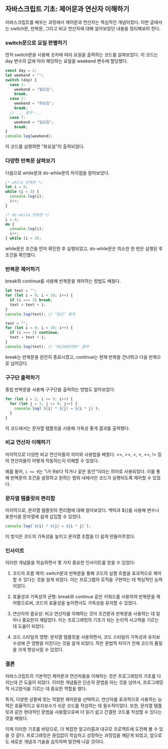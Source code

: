 ## 자바스크립트 기초: 제어문과 연산자 이해하기

자바스크립트를 배우는 과정에서 제어문과 연산자는 핵심적인 개념이었다. 이번 글에서는 switch문, 반복문, 그리고 비교 연산자에 대해 알아보았던 내용을 정리해보려 한다.

### switch문으로 요일 판별하기

먼저 switch문을 사용해 숫자에 따라 요일을 출력하는 코드를 살펴보았다. 이 코드는 day 변수의 값에 따라 해당하는 요일을 weekend 변수에 할당했다.

```javascript
const day = 2;
let weekend = "";
switch (day) {
  case 1:
    weekend = "월요일";
    break;
  case 2:
    weekend = "화요일";
    break;
  // ... 중략 ...
  case 7:
    weekend = "일요일";
    break;
}
console.log(weekend);
```

이 코드를 실행하면 "화요일"이 출력되었다.

### 다양한 반복문 살펴보기

다음으로 while문과 do-while문의 차이점을 알아보았다.

```javascript
/* while 반복문 */
let i = 0;
while (i < 3) {
  console.log(i);
  i++;
}

/* do while 반복문 */
i = 4;
do {
  console.log(i);
  i++;
} while (i < 3);
```

while문은 조건을 먼저 확인한 후 실행되었고, do-while문은 최소한 한 번은 실행된 후 조건을 확인했다.

### 반복문 제어하기

break와 continue를 사용해 반복문을 제어하는 방법도 배웠다.

```javascript
let text = "";
for (let i = 0; i < 10; i++) {
  if (i === 3) break;
  text = text + i;
}
console.log(text); // "012" 출력

text = "";
for (let i = 0; i < 10; i++) {
  if (i === 3) continue;
  text = text + i;
}
console.log(text); // "012456789" 출력
```

break는 반복문을 완전히 종료시켰고, continue는 현재 반복을 건너뛰고 다음 반복으로 넘어갔다.

### 구구단 출력하기

중첩 반복문을 사용해 구구단을 출력하는 방법도 알아보았다.

```javascript
for (let i = 2; i <= 9; i++) {
  for (let j = 1; j <= 9; j++) {
    console.log(`${i} * ${j} = ${i * j}`);
  }
}
```

이 코드에서는 문자열 템플릿을 사용해 가독성 좋게 결과를 출력했다.

### 비교 연산자 이해하기

마지막으로 다양한 비교 연산자들의 의미와 사용법을 배웠다. <=, >=, <, >, ==, != 등의 연산자들이 어떻게 작동하는지 이해할 수 있었다.

예를 들어, `i <= 9`는 "i가 9보다 작거나 같은 동안"이라는 의미로 사용되었다. 이를 통해 반복문의 조건을 설정하고 원하는 범위 내에서만 코드가 실행되도록 제어할 수 있었다.

### 문자열 템플릿의 편리함

마지막으로, 문자열 템플릿의 편리함에 대해 알아보았다. 백틱과 ${}를 사용해 변수나 표현식을 문자열에 쉽게 삽입할 수 있었다.

```javascript
console.log(`${i} * ${j} = ${i * j}`);
```

이 방식은 코드의 가독성을 높이고 문자열 조합을 더 쉽게 만들어주었다.

### 인사이트

이러한 개념들을 학습하면서 몇 가지 중요한 인사이트를 얻을 수 있었다:

1. 코드의 흐름 제어: switch문과 반복문을 통해 코드의 실행 흐름을 효과적으로 제어할 수 있다는 것을 알게 되었다. 이는 프로그램의 로직을 구현하는 데 핵심적인 능력이었다.

2. 효율성과 가독성의 균형: break와 continue 같은 키워드를 사용하여 반복문을 제어함으로써, 코드의 효율성을 높이면서도 가독성을 유지할 수 있었다.

3. 연산자의 중요성: 비교 연산자를 이해하는 것이 조건문과 반복문을 사용하는 데 얼마나 중요한지 깨달았다. 이는 프로그래밍의 기초가 되는 논리적 사고력을 기르는 데 도움이 되었다.

4. 코드 스타일의 영향: 문자열 템플릿을 사용하면서, 코드 스타일이 가독성과 유지보수성에 큰 영향을 미친다는 것을 알게 되었다. 작은 문법적 차이가 전체 코드의 품질을 크게 향상시킬 수 있었다.

### 결론

자바스크립트의 기본적인 제어문과 연산자들을 이해하는 것은 프로그래밍의 기초를 다지는데 큰 도움이 되었다. 이러한 개념들은 단순히 문법을 아는 것을 넘어서, 프로그래밍적 사고방식을 기르는 데 중요한 역할을 했다.

특히, 다양한 상황에 맞는 적절한 제어문을 선택하고, 연산자를 효과적으로 사용하는 능력은 효율적이고 유지보수가 쉬운 코드를 작성하는 데 필수적이었다. 또한, 문자열 템플릿과 같은 현대적인 문법을 사용함으로써 더 읽기 쉽고 간결한 코드를 작성할 수 있다는 것을 배웠다.

이제 이러한 기초를 바탕으로, 더 복잡한 알고리즘과 대규모 프로젝트에 도전해 볼 수 있을 것 같다. 프로그래밍은 끊임없이 학습하고 성장하는 과정임을 깨닫게 되었고, 앞으로도 새로운 개념과 기술을 습득하며 발전해 나갈 것이다.
